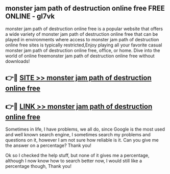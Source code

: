 ## monster jam path of destruction online free FREE ONLINE - gl7vk

monster jam path of destruction online free is a popular website that offers a wide variety of monster jam path of destruction online free that can be played in environments where access to monster jam path of destruction online free sites is typically restricted,Enjoy playing all your favorite casual monster jam path of destruction online free, office, or home. Dive into the world of online freemonster jam path of destruction online free without downloads!

## 👉🔴 [SITE >> monster jam path of destruction online free](http://news.freeplayer.one?title=monster_jam_path_of_destruction_online_free&ref=FRRE)

## 👉🔴 [LINK >> monster jam path of destruction online free](http://news.freeplayer.one?title=monster_jam_path_of_destruction_online_free&ref=FREE)

Sometimes in life, I have problems, we all do, since Google is the most used and well known search engine, I sometimes search my problems and questions on it, however I am not sure how reliable is it. Can you give me the answer on a percentage? Thank you!

Ok so I checked the help stuff, but none of it gives me a percentage, although I now know how to search better now, I would still like a percentage though, Thank you!